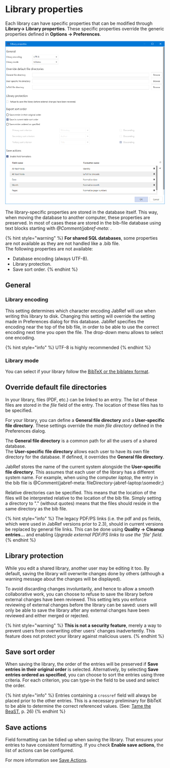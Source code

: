 # Library properties

Each library can have specific properties that can be modified through **Library→ Library properties**. These specific properties override the generic properties defined in **Options → Preferences**.

![](../.gitbook/assets/libraryproperties.png)

The library-specific properties are stored in the database itself. This way, when moving the database to another computer, these properties are preserved. In most of cases these are stored in the bib-file database using text blocks starting with _@Comment{jabref-meta:_ .

{% hint style="warning" %}
**For shared SQL databases**, some properties are not available as they are not handled like a .bib file.  
The following properties are not available:  
- Database encoding \(always UTF-8\).  
- Library protection.  
- Save sort order. 
{% endhint %}

## General

### Library encoding

This setting determines which character encoding JabRef will use when writing this library to disk. Changing this setting will override the setting made in Preferences dialog for this database. JabRef specifies the encoding near the top of the bib file, in order to be able to use the correct encoding next time you open the file. The drop-down menu allows to select one encoding. 

{% hint style="info" %}
UTF-8 is highly recommended
{% endhint %}

### Library mode

You can select if your library follow the [BibTeX or the biblatex format](../cite/bibtex-and-biblatex.md).

## Override default file directories

In your library, files \(PDF, etc.\) can be linked to an entry. The list of these files are stored in the _file_ field of the entry. The location of these files has to be specified.

For your library, you can define a **General file directory** and a **User-specific file directory**. These settings override the _main file directory_ defined in the Preferences dialog.

The **General file directory** is a common path for all the users of a shared database.  
The **User-specific file directory** allows each user to have its own file directory for the database. If defined, it overrides the **General file directory**.

JabRef stores the name of the current system alongside the **User-specific file directory**. This assumes that each user of the library has a different system name. For example, when using the computer _laptop_, the entry in the bib file is @Comment{jabref-meta: fileDirectory-jabref-laptop:\somedir;}

Relative directories can be specified. This means that the location of the files will be interpreted relative to the location of the bib file. Simply setting a directory to "." \(without quotes\) means that the files should reside in the same directory as the bib file.

{% hint style="info" %}
The legacy PDF/PS links \(i.e. the pdf and ps fields, which were used in JabRef versions prior to 2.3\), should in current versions be replaced by general file links. This can be done using **Quality → Cleanup entries...** and enabling _Upgrade external PDF/PS links to use the 'file' field_.​
{% endhint %}

## Library protection​

While you edit a shared library, another user may be editing it too. By default, saving the library will overwrite changes done by others \(although a warning message about the changes will be displayed\).​

To avoid discarding changes involuntarily, and hence to allow a smooth collaborative work, you can choose to refuse to save the library before external changes have been reviewed. This setting lets you enforce reviewing of external changes before the library can be saved: users will only be able to save the library after any external changes have been reviewed and either merged or rejected.

{% hint style="warning" %}
**This is not a security feature**, merely a way to prevent users from overwriting other users' changes inadvertently. This feature does not protect your library against malicious users.​
{% endhint %}

## Save sort order

When saving the library, the order of the entries will be preserved if **Save entries in their original order** is selected. Alternatively, by selecting **Save entries ordered as specified**, you can choose to sort the entries using three criteria. For each criterion, you can type-in the field to be used and select the order.

{% hint style="info" %}
Entries containing a `crossref` field will always be placed prior to the other entries. This is a necessary preliminary for BibTeX to be able to determine the correct referenced values. \(See: [Tame the BeaST](https://ctan.org/pkg/tamethebeast), p. 26\)
{% endhint %}

## Save actions

Field formatting can be tidied up when saving the library. That ensures your entries to have consistent formatting. If you check **Enable save actions**, the list of actions can be configured.

For more information see [Save Actions](../finding-sorting-and-cleaning-entries/saveactions.md).

